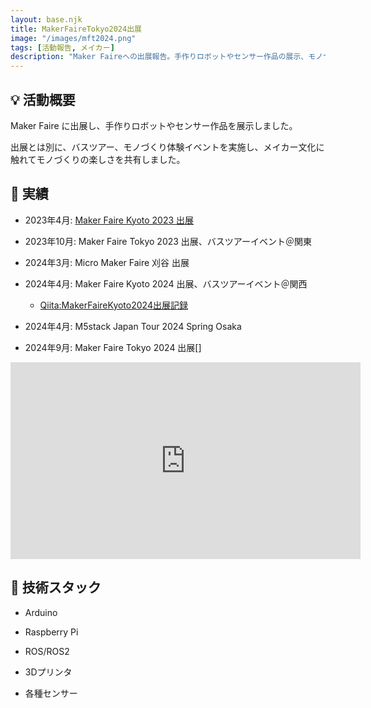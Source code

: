 ```yaml
---
layout: base.njk
title: MakerFaireTokyo2024出展
image: "/images/mft2024.png"
tags: [活動報告, メイカー]
description: "Maker Faireへの出展報告。手作りロボットやセンサー作品の展示、モノづくり体験イベントを通じてメイカー文化を共有しています。"
---
```


## 💡 活動概要

Maker Faire に出展し、手作りロボットやセンサー作品を展示しました。

出展とは別に、バスツアー、モノづくり体験イベントを実施し、メイカー文化に触れてモノづくりの楽しさを共有しました。

## 🚀 実績

- 2023年4月: [Maker Faire Kyoto 2023 出展](https://makezine.jp/event/makers-mfk2023/m0050/)
- 2023年10月: Maker Faire Tokyo 2023 出展、バスツアーイベント＠関東
- 2024年3月: Micro Maker Faire 刈谷 出展
- 2024年4月: Maker Faire Kyoto 2024 出展、バスツアーイベント＠関西
  - [Qiita:MakerFaireKyoto2024出展記録](https://qiita.com/kiwsdiv/items/4262be9cfa8b1ace101f)

- 2024年4月: M5stack Japan Tour 2024 Spring Osaka
- 2024年9月: Maker Faire Tokyo 2024 出展[]

<iframe width="560" height="315" src="https://www.youtube.com/embed/DrWmxOWmHrE?si=foQVBVRdKZ0uQi9L" title="YouTube video player" frameborder="0" allow="accelerometer; autoplay; clipboard-write; encrypted-media; gyroscope; picture-in-picture; web-share" referrerpolicy="strict-origin-when-cross-origin" allowfullscreen></iframe>

## 🔧 技術スタック

- Arduino
- Raspberry Pi
- ROS/ROS2
- 3Dプリンタ  

- 各種センサー
